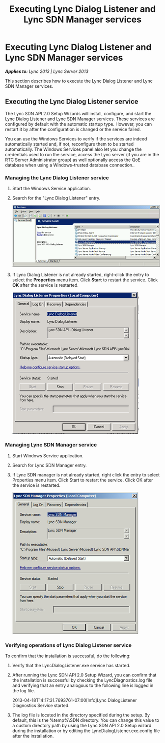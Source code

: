 ﻿---
title: Executing Lync Dialog Listener and Lync SDN Manager services
TOCTitle: Executing Lync Dialog Listener and Lync SDN Manager services
ms:assetid: 5cb9889e-0b19-4d82-aa5d-b6ee8721f355
ms:mtpsurl: https://msdn.microsoft.com/en-us/library/Dn439304(v=office.15)
ms:contentKeyID: 57261040
ms.date: 07/24/2014
mtps_version: v=office.15
---

# Executing Lync Dialog Listener and Lync SDN Manager services


_**Applies to:** Lync 2013 | Lync Server 2013_

This section describes how to execute the Lync Dialog Listener and Lync SDN Manager services.

## Executing the Lync Dialog Listener service

The Lync SDN API 2.0 Setup Wizards will install, configure, and start the Lync Dialog Listener and Lync SDN Manager services. These services are configured by default with the automatic startup type. However, you can restart it by after the configuration is changed or the service failed.

You can use the Windows Services to verify if the services are indeed automatically started and, if not, reconfigure them to be started automatically. The Windows Services panel also let you change the credentials used to run the service, access the Lync server (if you are in the RTC Server Administrator group) as well optionally access the QoE database when using a Windows-trusted database connection..

### Managing the Lync Dialog Listener service

1.  Start the Windows Service application.

2.  Search for the "Lync Dialog Listener" entry.  
      
    ![Search dialog box for the Lync Dialog Listener entry](images/Dn785217.lync_sdn_api_search_ldl(Office.15).png "Search dialog box for the Lync Dialog Listener entry")  

3.  If Lync Dialog Listener is not already started, right-click the entry to select the **Properties** menu item. Click **Start** to restart the service. Click **OK** after the service is restarted.  
      
    ![Lync Dialog Listener Properties sheet](images/Dn439304.lync_sdn_api_ldl_properties(Office.15).png "Lync Dialog Listener Properties sheet")  

### Managing Lync SDN Manager service

1.  Start Windows Service application.

2.  Search for Lync SDN Manager entry.

3.  If Lync SDN manager is not already started, right click the entry to select Properties menu item. Click Start to restart the service. Click OK after the service is restarted.  
    
    ![Lync SDN Manager properties](images/Dn785214.lync_sdn_mgr_properties(Office.15).png "Lync SDN Manager properties")

### Verifying operations of Lync Dialog Listener service

To confirm that the installation is successful, do the following:

1.  Verify that the LyncDialogListener.exe service has started.

2.  After running the Lync SDN API 2.0 Setup Wizard, you can confirm that the installation is successful by checking the LyncDiagnostics.log file and verifying that an entry analogous to the following line is logged in the log file.  
      
    2013-04-18T14:17:31.7693761-07:00\[Info\]Lync DialogListener Diagnostics Service started.

3.  The log file is located in the directory specified during the setup. By default, this is the %temp%\\SDN directory. You can change this value to a custom directory path by using the Lync SDN API 2.0 Setup wizard during the installation or by editing the LyncDialogListener.exe.config file after the installation.

